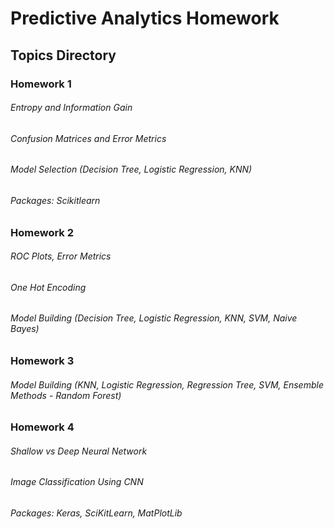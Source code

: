 # Predictive Analytics Homework
## Topics Directory

### Homework 1
###### Entropy and Information Gain
###### Confusion Matrices and Error Metrics
###### Model Selection (Decision Tree, Logistic Regression, KNN)
###### Packages: Scikitlearn

### Homework 2
###### ROC Plots, Error Metrics
###### One Hot Encoding
###### Model Building (Decision Tree, Logistic Regression, KNN, SVM, Naive Bayes)


### Homework 3
###### Model Building (KNN, Logistic Regression, Regression Tree, SVM, Ensemble Methods - Random Forest) 


### Homework 4
###### Shallow vs Deep Neural Network
###### Image Classification Using CNN
###### Packages: Keras, SciKitLearn, MatPlotLib
